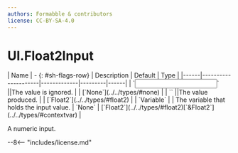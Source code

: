 ```yaml
---
authors: Formabble & contributors
license: CC-BY-SA-4.0
---
```



# UI.Float2Input

<div class="sh-parameters" markdown="1">
| Name | - {: #sh-flags-row} | Description | Default | Type |
|------|---------------------|-------------|---------|------|
| `<input>` ||The value is ignored. | | [`None`](../../types/#none) |
| `<output>` ||The value produced. | | [`Float2`](../../types/#float2) |
| `Variable` |  | The variable that holds the input value. | `None` | [`Float2`](../../types/#float2)[`&Float2`](../../types/#contextvar) |

</div>

A numeric input.

--8<-- "includes/license.md"

